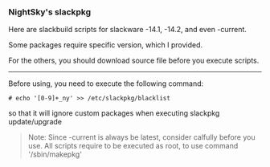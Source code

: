 ### NightSky's slackpkg

Here are slackbuild scripts for slackware -14.1, -14.2, and even -current.

Some packages require specific version, which I provided.

For the others, you should download source file before you execute scripts.

---
Before using, you need to execute the following command:

    # echo '[0-9]+_ny' >> /etc/slackpkg/blacklist

so that it will ignore custom packages when executing slackpkg update/upgrade


> Note: 
> Since -current is always be latest, consider calfully before you use.
> All scripts require to be executed as root, to use command '/sbin/makepkg'



